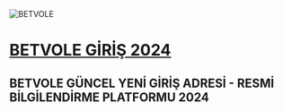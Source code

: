 <img src="https://i.hizliresim.com/jlbj0vl.jpg" alt="BETVOLE">
<h1><a href="https://n9.cl/q1d49g" title="BETVOLE GİRİŞ 2024">BETVOLE GİRİŞ 2024</a></h1>
<h2>BETVOLE GÜNCEL YENİ GİRİŞ ADRESİ - RESMİ BİLGİLENDİRME PLATFORMU 2024</h2>
